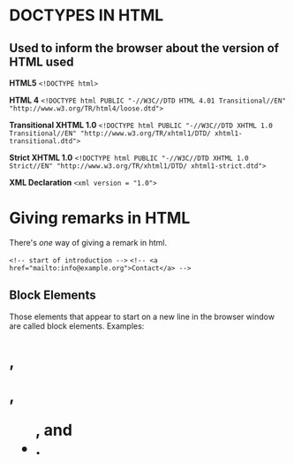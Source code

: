 # DOCTYPES IN HTML
## Used to inform the browser about the version of HTML used

__HTML5__
```<!DOCTYPE html>```

__HTML 4__
```<!DOCTYPE html PUBLIC "-//W3C//DTD HTML 4.01 Transitional//EN" "http://www.w3.org/TR/html4/loose.dtd">```

__Transitional XHTML 1.0__
```<!DOCTYPE html PUBLIC "-//W3C//DTD XHTML 1.0 Transitional//EN" "http://www.w3.org/TR/xhtml1/DTD/ xhtml1-transitional.dtd">```

__Strict XHTML 1.0__
```<!DOCTYPE html PUBLIC "-//W3C//DTD XHTML 1.0 Strict//EN" "http://www.w3.org/TR/xhtml1/DTD/ xhtml1-strict.dtd">```

__XML Declaration__
```<xml version = "1.0">```

# Giving remarks in HTML
There's _one_ way of giving a remark in html. 

```<!-- start of introduction -->```
```<!-- <a href="mailto:info@example.org">Contact</a> -->```

## Block Elements

Those elements that appear to start on a new line in the browser window are called block elements. Examples: <h1>, <p>, <ul>, and <li>.


